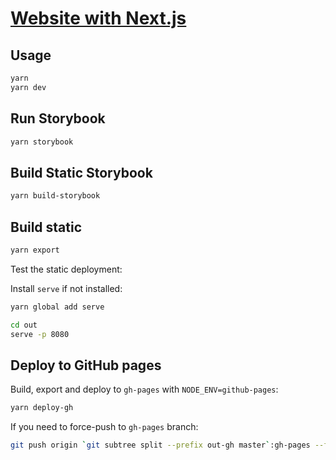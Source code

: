 # [Website with Next.js](https://ksaaskil.github.io/next-website/)

## Usage

```bash
yarn
yarn dev
```

## Run Storybook

```bash
yarn storybook
```

## Build Static Storybook

```bash
yarn build-storybook
```

## Build static

```bash
yarn export
```

Test the static deployment:

Install `serve` if not installed:
```bash
yarn global add serve
```

```bash
cd out
serve -p 8080
```

## Deploy to GitHub pages
Build, export and deploy to `gh-pages` with `NODE_ENV=github-pages`:
```bash
yarn deploy-gh
```

If you need to force-push to `gh-pages` branch:
```bash
git push origin `git subtree split --prefix out-gh master`:gh-pages --force
```